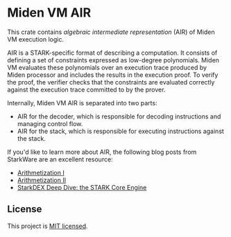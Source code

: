 # Miden VM AIR
This crate contains *algebraic intermediate representation* (AIR) of Miden VM execution logic.

AIR is a STARK-specific format of describing a computation. It consists of defining a set of constraints expressed as low-degree polynomials. Miden VM evaluates these polynomials over an execution trace produced by Miden processor and includes the results in the execution proof. To verify the proof, the verifier checks that the constraints are evaluated correctly against the execution trace committed to by the prover.

Internally, Miden VM AIR is separated into two parts:
* AIR for the decoder, which is responsible for decoding instructions and managing control flow.
* AIR for the stack, which is responsible for executing instructions against the stack.

If you'd like to learn more about AIR, the following blog posts from StarkWare are an excellent resource:

* [Arithmetization I](https://medium.com/starkware/arithmetization-i-15c046390862)
* [Arithmetization II](https://medium.com/starkware/arithmetization-ii-403c3b3f4355)
* [StarkDEX Deep Dive: the STARK Core Engine](https://medium.com/starkware/starkdex-deep-dive-the-stark-core-engine-497942d0f0ab)

## License
This project is [MIT licensed](../LICENSE).